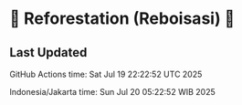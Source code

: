 
# 🌳 Reforestation (Reboisasi) 🌲

## Last Updated

GitHub Actions time: Sat Jul 19 22:22:52 UTC 2025

Indonesia/Jakarta time: Sun Jul 20 05:22:52 WIB 2025
